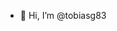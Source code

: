 - 👋 Hi, I’m @tobiasg83

<!---
tobiasg83/tobiasg83 is a ✨ special ✨ repository because its `README.md` (this file) appears on your GitHub profile.
You can click the Preview link to take a look at your changes.
--->
